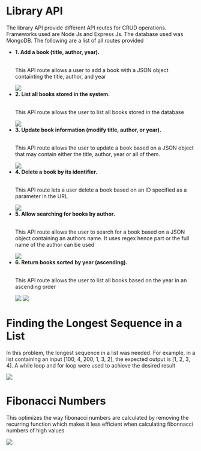 <h1>Library API</h1>
<p>The library API provide different API routes for CRUD operations. Frameworks used are Node Js and Express Js. The database used was MongoDB. The following are a list of all routes provided</p>

<ul>
  <li><b>1. Add a book (title, author, year).</b></li><br/>
  <p>This API route allows a user to add a book with a JSON object containting the title, author, and year</p>
  <img src="https://github.com/user-attachments/assets/b416019c-9290-4d9c-b004-a0fedaae5629"/>
  <li><b>2. List all books stored in the system.</b></li><br/>
  <p>This API route allows the user to list all books stored in the database</p>
  <img src="https://github.com/user-attachments/assets/2e95d1b6-d2bb-482c-82e7-396a2090fb34"/>
  <li><b>3. Update book information (modify title, author, or year).</b></li><br/>
  <p>This API route allows the user to update a book based on a JSON object that may contain either the title, author, year or all of them.</p>
  <img src="https://github.com/user-attachments/assets/25f64295-cb37-46f5-a3ec-fd9c38157149"/>
  <li><b>4. Delete a book by its identifier.</b></li><br/>
  <p>This API route lets a user delete a book based on an ID specified as a parameter in the URL</p>
  <img src="https://github.com/user-attachments/assets/ac9ebecb-2dd1-4d05-a31e-016e91c0e686"/>
  <li><b>5. Allow searching for books by author.</b></li></br>
  <p>This API route allows the user to search for a book based on a JSON object containing an authors name. It uses regex hence part or the full name of the author can be used</p>
  <img src="https://github.com/user-attachments/assets/7c853ea1-e174-431e-a129-654ff0c92909"/>
  <li><b>6. Return books sorted by year (ascending).</b></li></br>
  <p>This API route allows the user to list all books based on the year in an ascending order</p>
  <img src="https://github.com/user-attachments/assets/c814dd7f-d8e0-49fc-8af9-35e2a96ba840"/>
  <img src="https://github.com/user-attachments/assets/4f6776a0-f87b-4339-b4ff-f17de9221153"/>
</ul>

<h1>Finding the Longest Sequence in a List</h1>
<p>In this problem, the longest sequence in a list was needed. For example, in a list containing an input [100, 4, 200, 1, 3, 2], the expected output is [1, 2, 3, 4]. A while loop and for loop were used to achieve the desired result</p>
<img src="https://github.com/user-attachments/assets/71691394-8445-4a24-ab71-0d6e0c5382ad"/>

<h1>Fibonacci Numbers</h1>
<p>This optimizes the way fibonacci numbers are calculated by removing the recurring function which makes it less efficient when calculating fibonnacci numbers of high values</p>
<img src="https://github.com/user-attachments/assets/d9d0895e-b921-4dff-a15a-aae401678289"/>

